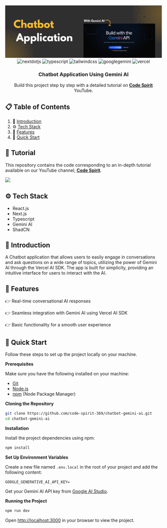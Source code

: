 <div align="center">
  <br />
    <a href="https://youtube.com/playlist?list=PLJT1e2CqMCFCdBm_B1zyMfFh7Mu_E3xme&si=zHGmFLwoV8rY81vG" target="_blank">
      <img src="public/github_banner.png" alt="Project Banner">
    </a>
  <br />

  <div>
    <img src="https://img.shields.io/badge/-Next_JS-black?style=for-the-badge&logoColor=white&logo=nextdotjs&color=000000" alt="nextdotjs" />
    <img src="https://img.shields.io/badge/-TypeScript-black?style=for-the-badge&logoColor=white&logo=typescript&color=3178C6" alt="typescript" />
    <img src="https://img.shields.io/badge/-Tailwind_CSS-black?style=for-the-badge&logoColor=white&logo=tailwindcss&color=06B6D4" alt="tailwindcss" />
    <img src="https://img.shields.io/badge/-Gemini_AI-black?style=for-the-badge&logoColor=white&logo=googlegemini&color=4285F4 " alt="googlegemini" />
    <img src="https://img.shields.io/badge/-Vercel_AI_SDK-black?style=for-the-badge&logoColor=white&logo=vercel&color=000000 " alt="vercel" />

  </div>

  <h3 align="center">Chatbot Application Using Gemini AI</h3>

   <div align="center">
     Build this project step by step with a detailed tutorial on <a href="https://www.youtube.com/@codespirit369/videos" target="_blank"><b>Code Spirit</b></a> YouTube.
    </div>
</div>

## 📋 <a name="table">Table of Contents</a>

1. 🤖 [Introduction](#introduction)
2. ⚙️ [Tech Stack](#tech-stack)
3. 🔋 [Features](#features)
4. 🤸 [Quick Start](#quick-start)

## 🚨 Tutorial

This repository contains the code corresponding to an in-depth tutorial available on our YouTube channel, <a href="https://www.youtube.com/@codespirit369/videos" target="_blank"><b>Code Spirit</b></a>.

<a href="https://youtu.be/hs6BtY9ndXA" target="_blank"><img src="https://github.com/sujatagunale/EasyRead/assets/151519281/1736fca5-a031-4854-8c09-bc110e3bc16d" /></a>

## <a name="tech-stack">⚙️ Tech Stack</a>

- React.js
- Next.js
- Typescript
- Gemini AI
- ShadCN

## <a name="introduction">🤖 Introduction</a>

A Chatbot application that allows users to easily engage in conversations and ask questions on a wide range of topics, utilizing the power of Gemini AI through the Vercel AI SDK. The app is built for simplicity, providing an intuitive interface for users to interact with the AI.

## <a name="features">🔋 Features</a>

👉 Real-time conversational AI responses

👉 Seamless integration with Gemini AI using Vercel AI SDK

👉 Basic functionality for a smooth user experience

## <a name="quick-start">🚀 Quick Start</a>

Follow these steps to set up the project locally on your machine.

**Prerequisites**

Make sure you have the following installed on your machine:

- [Git](https://git-scm.com/)
- [Node.js](https://nodejs.org/en)
- [npm](https://www.npmjs.com/) (Node Package Manager)

**Cloning the Repository**

```bash
git clone https://github.com/code-spirit-369/chatbot-gemini-ai.git
cd chatbot-gemini-ai
```

**Installation**

Install the project dependencies using npm:

```bash
npm install
```

**Set Up Environment Variables**

Create a new file named `.env.local` in the root of your project and add the following content:

```env
GOOGLE_GENERATIVE_AI_API_KEY=
```

Get your Gemini AI API key from [Google AI Studio](https://aistudio.google.com/app/apikey).

**Running the Project**

```bash
npm run dev
```

Open [http://localhost:3000](http://localhost:3000) in your browser to view the project.
